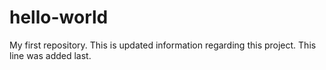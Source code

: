# hello-world
My first repository.
This is updated information regarding this project.
This line was added last.
